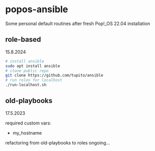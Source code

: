 # popos-ansible

Some personal default routines after fresh Pop!_OS 22.04 installation

## role-based 

15.8.2024

```bash
# install ansible
sudo apt install ansible
# clone public repo
git clone https://github.com/tupito/ansible
# run roles for localhost
./run-localhost.sh
```

## old-playbooks
17.5.2023

required custom vars:
* my_hostname

refactoring from old-playbooks to roles ongoing...